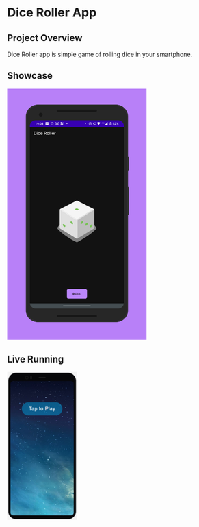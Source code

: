 # Dice Roller App

## Project Overview

Dice Roller app is simple game of rolling dice in your smartphone.

## Showcase

<div>
    <img src="./art/showcase/phone-portrait-showcase-01.png" heigth="640" width="326">
</div>

## Live Running

<a href="https://appetize.io/app/mrzyve3b4bgrmg564nzuctyet4?device=pixel4&scale=75&orientation=portrait&osVersion=10.0&deviceColor=black&autoplay=true" target="_blank"><img src="./art/live/Appetize-Pixel4.png" heigth="320" width="163"></a>

